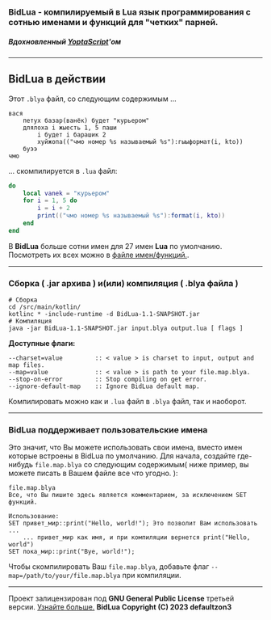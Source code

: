 ### BidLua - компилируемый в Lua язык программирования c сотнью именами и функций для "четких" парней.
##### Вдохновленный [**YoptaScript**](https://yopta.space/)'ом
***
## BidLua в действии
Этот `.blya` файл, со следующим содержимым ...
```
вася
    петух базар(ванёк) будет "курьером"
    длялоха i жыесть 1, 5 паши
        i будет i барашик 2
        хуйжопа(("чмо номер %s называемый %s"):гыыформат(i, kto))
    буээ 
чмо
```
... скомпилируется в `.lua` файл:
```lua
do
    local vanek = "курьером"
    for i = 1, 5 do
        i = i + 2
        print(("чмо номер %s называемый %s"):format(i, kto))
    end
end
```

В **BidLua** больше сотни имен для 27 имен **Lua** по умолчанию. Посмотреть их всех можно в [файле имен/функций.](https://github.com/defaultzon3/BidLua/blob/main/src/main/kotlin/names/Names.kt).

***
### Сборка ( .jar архива ) и(или) компиляция ( .blya файла )
```shell
# Сборка
cd /src/main/kotlin/
kotlinc * -include-runtime -d BidLua-1.1-SNAPSHOT.jar
# Компиляция
java -jar BidLua-1.1-SNAPSHOT.jar input.blya output.lua [ flags ]
```
**Доступные флаги:**
```shell
--charset=value         :: < value > is charset to input, output and map files.
--map=value             :: < value > is path to your file.map.blya.
--stop-on-error         :: Stop compiling on get error.
--ignore-default-map    :: Ignore BidLua default map.
```
Компилировать можно как и `.lua` файл в `.blya` файл, так и наоборот.
***
### BidLua поддерживает пользовательские имена
Это значит, что Вы можете использовать свои имена, вместо имен которые встроены в BidLua по умолчанию. 
Для начала, создайте где-нибудь `file.map.blya` со следующим содержимым( ниже пример, вы можете писать в Вашем файле все что угодно. ):
```
file.map.blya
Все, что Вы пишите здесь является комментарием, за исключением SET функций.

Использование:
SET привет_мир::print("Hello, world!"); Это позволит Вам использовать ...
    ... привет_мир как имя, и при компиляции вернется print("Hello, world")
SET пока_мир::print("Bye, world!");
```
Чтобы скомпилировать Ваш `file.map.blya`, добавьте флаг `--map=/path/to/your/file.map.blya` при компиляции.
***
Проект залицензирован под **GNU General Public License** третьей версии. [Узнайте больше.](https://github.com/defaultzon3/BidLua/blob/main/LICENSE)
**BidLua Copyright (C) 2023 defaultzon3**
